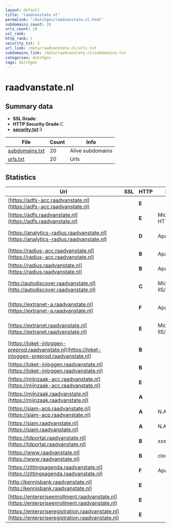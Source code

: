 ```yaml
---
layout: default
title: "raadvanstate.nl"
permalink: "/dutchgov/raadvanstate.nl.html"
subdomains_count: 20
urls_count: 20
ssl_rank: 
http_rank: C
security_txt: 3
url_link: /data/raadvanstate.nl/urls.txt
subdomains_link: /data/raadvanstate.nl/subdomains.txt
categories: dutchgov
tags: dutchgov
---
```



# raadvanstate.nl
## Summary data


 - **SSL Grade**:
 - **HTTP Security Grade**:C
 - **[security.txt](https://www.digitaleoverheid.nl/nieuws/standaard-security-txt-nu-verplicht-voor-overheid/)**:3


| File       | Count | Info |
|------------|-------|------|
|[subdomains.txt](/DutchGovScope/data/raadvanstate.nl/subdomains.txt)|20|Alive subdomains|
|[urls.txt](/DutchGovScope/data/raadvanstate.nl/urls.txt)|20|Urls|


## Statistics


| Url | SSL | HTTP | Server | Cookie | HSTS | CORS | CTO | CSP | XFO | XXP | RP |FP| Tech |Title |
|--------|-------|-------|------|------|------|------|------|------|------|------|------|------|------|------|
|[https://adfs-acc.raadvanstate.nl](https://adfs-acc.raadvanstate.nl)| | **E**|| | | | | | | | :white_check_mark: | |HSTS Microsoft HTTPAPI:2.0||
|[https://adfs.raadvanstate.nl](https://adfs.raadvanstate.nl)| | **E**|Microsoft-HTTPAPI/2.0|:o: |:white_check_mark: | | | | | | :white_check_mark: | |HSTS Microsoft HTTPAPI:2.0|Not Found|
|[https://analytics-radius.raadvanstate.nl](https://analytics-radius.raadvanstate.nl)| | **D**|Apache|:white_check_mark: | | | |:warning: | :white_check_mark: | :white_check_mark: | :white_check_mark: | |Apache HTTP Server Matomo Analytics|Sign in - Matomo|
|[https://radius-acc.raadvanstate.nl](https://radius-acc.raadvanstate.nl)| | **B**|Apache|:white_check_mark: |:white_check_mark: | | | | :white_check_mark: | :white_check_mark: | :white_check_mark: | |Apache HTTP Server HSTS||
|[https://radius.raadvanstate.nl](https://radius.raadvanstate.nl)| | **B**|Apache|:white_check_mark: |:white_check_mark: | | | | :white_check_mark: | :white_check_mark: | :white_check_mark: | |Apache HTTP Server HSTS|- Radius|
|[http://autodiscover.raadvanstate.nl](http://autodiscover.raadvanstate.nl)| | **C**|Microsoft-IIS/10.0| |:white_check_mark: | | | | | | :white_check_mark: | |IIS:10.0 Microsoft ASP.NET Windows Server||
|[https://extranet-a.raadvanstate.nl](https://extranet-a.raadvanstate.nl)| | **F**|Apache| | | | | | | | :white_check_mark: | |Apache HTTP Server Microsoft ASP.NET:4.0.30319|Object moved|
|[https://extranet.raadvanstate.nl](https://extranet.raadvanstate.nl)| | **E**|Microsoft-IIS/10.0| | | | | | :white_check_mark: | | :white_check_mark: | |IIS:10.0 Microsoft ASP.NET:4.0.30319 Windows Server|Object moved|
|[https://loket-inloggen-preprod.raadvanstate.nl](https://loket-inloggen-preprod.raadvanstate.nl)| | **B**|| |:white_check_mark: | | | | | | :white_check_mark: | |HSTS||
|[https://loket-inloggen.raadvanstate.nl](https://loket-inloggen.raadvanstate.nl)| | **B**|| |:white_check_mark: | | | | | | :white_check_mark: | |HSTS||
|[https://mijnzaak-acc.raadvanstate.nl](https://mijnzaak-acc.raadvanstate.nl)| | **E**|| | | | | | | | :white_check_mark: | |HSTS||
|[https://mijnzaak.raadvanstate.nl](https://mijnzaak.raadvanstate.nl)| | **A**||:white_check_mark: |:white_check_mark: | | |:warning: | :white_check_mark: | :white_check_mark: | :white_check_mark: | |HSTS|Object moved|
|[https://siam-acp.raadvanstate.nl](https://siam-acp.raadvanstate.nl)| | **A**|N.A.| |:white_check_mark: | | |:warning: | :white_check_mark: | :white_check_mark: | :white_check_mark: | |Bootstrap HSTS|Mijn Zaak - Aanm...|
|[https://siam.raadvanstate.nl](https://siam.raadvanstate.nl)| | **A**|N.A.| |:white_check_mark: | | |:warning: | :white_check_mark: | :white_check_mark: | :white_check_mark: | |Bootstrap HSTS|Mijn Zaak - Inlo...|
|[https://tdportal.raadvanstate.nl](https://tdportal.raadvanstate.nl)| | **B**|xxxx| |:white_check_mark: | | | | :white_check_mark: | | :white_check_mark: | |HSTS|VPN Portal|
|[https://www.raadvanstate.nl](https://www.raadvanstate.nl)| | **B**|cloudflare| |:white_check_mark: | | | | :white_check_mark: | | :white_check_mark: | |Cloudflare HSTS|Just a moment...|
|[https://zittingsagenda.raadvanstate.nl](https://zittingsagenda.raadvanstate.nl)| | **F**|Apache| | | | | | | | :white_check_mark: | |Apache HTTP Server||
|[http://kennisbank.raadvanstate.nl](http://kennisbank.raadvanstate.nl)| | **E**|| | | | | | | | :white_check_mark: | ||Not Found|
|[https://enterpriseenrollment.raadvanstate.nl](https://enterpriseenrollment.raadvanstate.nl)| | **E**|| | | | | | | | :white_check_mark: | |HSTS||
|[https://enterpriseregistration.raadvanstate.nl](https://enterpriseregistration.raadvanstate.nl)| | **E**|| | | | | | | | :white_check_mark: | |||


